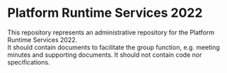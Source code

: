 
# Platform Runtime Services 2022

This repository represents an administrative repository for the Platform Runtime Services 2022.  
It should contain documents to facilitate the group function, e.g. meeting minutes and supporting documents.
It should not contain code nor specifications.

